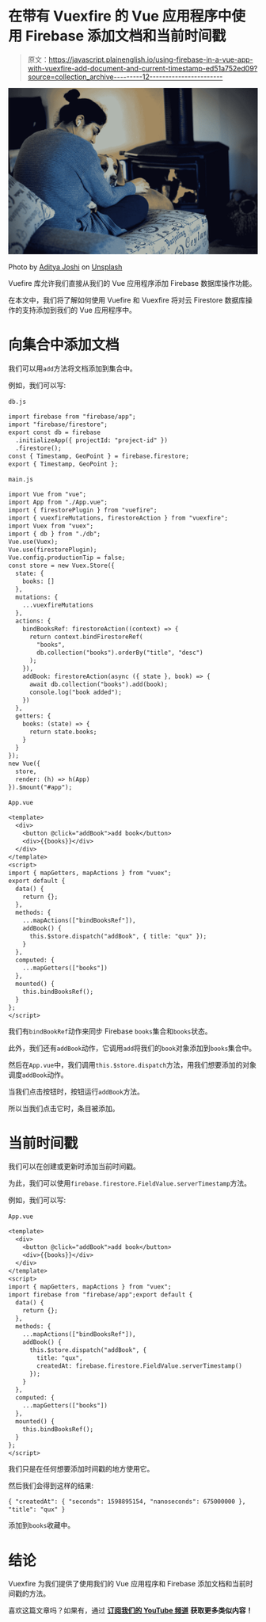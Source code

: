 # 在带有 Vuexfire 的 Vue 应用程序中使用 Firebase 添加文档和当前时间戳

> 原文：<https://javascript.plainenglish.io/using-firebase-in-a-vue-app-with-vuexfire-add-document-and-current-timestamp-ed51a752ed09?source=collection_archive---------12----------------------->

![](img/6fc61e174745308276dea51de2ba9ab2.png)

Photo by [Aditya Joshi](https://unsplash.com/@adijoshi11?utm_source=medium&utm_medium=referral) on [Unsplash](https://unsplash.com?utm_source=medium&utm_medium=referral)

Vuefire 库允许我们直接从我们的 Vue 应用程序添加 Firebase 数据库操作功能。

在本文中，我们将了解如何使用 Vuefire 和 Vuexfire 将对云 Firestore 数据库操作的支持添加到我们的 Vue 应用程序中。

# 向集合中添加文档

我们可以用`add`方法将文档添加到集合中。

例如，我们可以写:

`db.js`

```
import firebase from "firebase/app";
import "firebase/firestore";
export const db = firebase
  .initializeApp({ projectId: "project-id" })
  .firestore();
const { Timestamp, GeoPoint } = firebase.firestore;
export { Timestamp, GeoPoint };
```

`main.js`

```
import Vue from "vue";
import App from "./App.vue";
import { firestorePlugin } from "vuefire";
import { vuexfireMutations, firestoreAction } from "vuexfire";
import Vuex from "vuex";
import { db } from "./db";
Vue.use(Vuex);
Vue.use(firestorePlugin);
Vue.config.productionTip = false;
const store = new Vuex.Store({
  state: {
    books: []
  },
  mutations: {
    ...vuexfireMutations
  },
  actions: {
    bindBooksRef: firestoreAction((context) => {
      return context.bindFirestoreRef(
        "books",
        db.collection("books").orderBy("title", "desc")
      );
    }),
    addBook: firestoreAction(async ({ state }, book) => {
      await db.collection("books").add(book);
      console.log("book added");
    })
  },
  getters: {
    books: (state) => {
      return state.books;
    }
  }
});
new Vue({
  store,
  render: (h) => h(App)
}).$mount("#app");
```

`App.vue`

```
<template>
  <div>
    <button @click="addBook">add book</button>
    <div>{{books}}</div>
  </div>
</template>
<script>
import { mapGetters, mapActions } from "vuex";
export default {
  data() {
    return {};
  },
  methods: {
    ...mapActions(["bindBooksRef"]),
    addBook() {
      this.$store.dispatch("addBook", { title: "qux" });
    }
  },
  computed: {
    ...mapGetters(["books"])
  },
  mounted() {
    this.bindBooksRef();
  }
};
</script>
```

我们有`bindBookRef`动作来同步 Firebase `books`集合和`books`状态。

此外，我们还有`addBook`动作，它调用`add`将我们的`book`对象添加到`books`集合中。

然后在`App.vue`中，我们调用`this.$store.dispatch`方法，用我们想要添加的对象调度`addBook`动作。

当我们点击按钮时，按钮运行`addBook`方法。

所以当我们点击它时，条目被添加。

# 当前时间戳

我们可以在创建或更新时添加当前时间戳。

为此，我们可以使用`firebase.firestore.FieldValue.serverTimestamp`方法。

例如，我们可以写:

`App.vue`

```
<template>
  <div>
    <button @click="addBook">add book</button>
    <div>{{books}}</div>
  </div>
</template>
<script>
import { mapGetters, mapActions } from "vuex";
import firebase from "firebase/app";export default {
  data() {
    return {};
  },
  methods: {
    ...mapActions(["bindBooksRef"]),
    addBook() {
      this.$store.dispatch("addBook", {
        title: "qux",
        createdAt: firebase.firestore.FieldValue.serverTimestamp()
      });
    }
  },
  computed: {
    ...mapGetters(["books"])
  },
  mounted() {
    this.bindBooksRef();
  }
};
</script>
```

我们只是在任何想要添加时间戳的地方使用它。

然后我们会得到这样的结果:

```
{ "createdAt": { "seconds": 1598895154, "nanoseconds": 675000000 }, "title": "qux" }
```

添加到`books`收藏中。

# 结论

Vuexfire 为我们提供了使用我们的 Vue 应用程序和 Firebase 添加文档和当前时间戳的方法。

喜欢这篇文章吗？如果有，通过 [**订阅我们的 YouTube 频道**](https://www.youtube.com/channel/UCtipWUghju290NWcn8jhyAw?sub_confirmation=true) **获取更多类似内容！**